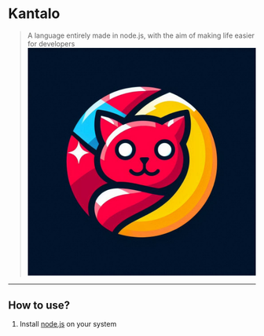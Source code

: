 # Kantalo
> A language entirely made in node.js, with the aim of making life easier for developers
![Kantalo](./kantalo_o.jpeg)

---

## How to use?

1. Install [node.js](https://nodejs.org/) on your system
